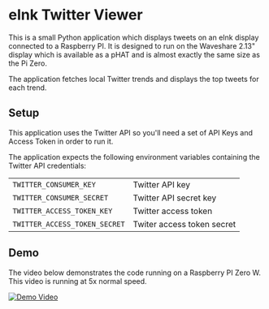 # eInk Twitter Viewer

This is a small Python application which displays tweets on an eInk display connected to a Raspberry PI. It is designed to run on the Waveshare 2.13" display which is available as a pHAT and is almost exactly the same size as the Pi Zero.

The application fetches local Twitter trends and displays the top tweets for each trend.

## Setup

This application uses the Twitter API so you'll need a set of API Keys and Access Token in order to run it.

The application expects the following environment variables containing the Twitter API credentials:

|                              |                             |
|------------------------------|-----------------------------|
|`TWITTER_CONSUMER_KEY`        |Twitter API key              |
|`TWITTER_CONSUMER_SECRET`     |Twitter API secret key       |
|`TWITTER_ACCESS_TOKEN_KEY`    |Twitter access token         |
|`TWITTER_ACCESS_TOKEN_SECRET` |Twiter access token secret   |


## Demo

The video below demonstrates the code running on a Raspberry PI Zero W. This video is running at 5x normal speed.

[![Demo Video](https://img.youtube.com/vi/UFxe9dI1njk/0.jpg)](https://youtu.be/UFxe9dI1njk "Demo Video")